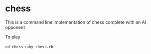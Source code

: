 # chess

This is a command line implementation of chess complete with an AI opponent

To play

`cd chess`
`ruby chess.rb`

